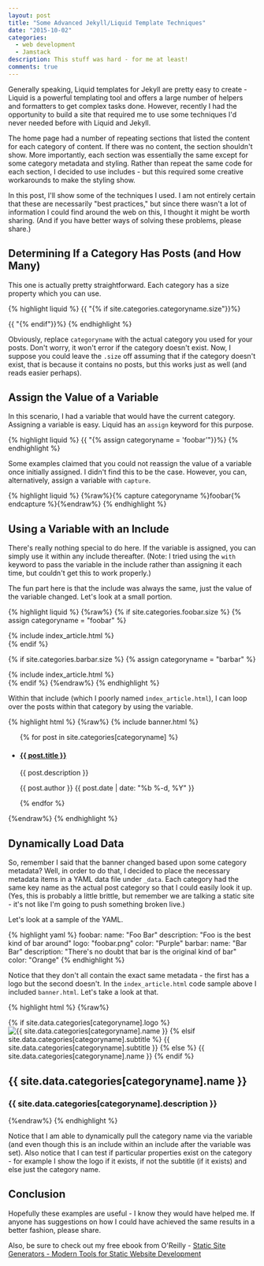 ```yaml
---
layout: post
title: "Some Advanced Jekyll/Liquid Template Techniques"
date: "2015-10-02"
categories:
  - web development
  - Jamstack
description: This stuff was hard - for me at least!
comments: true
---
```


Generally speaking, Liquid templates for Jekyll are pretty easy to create - Liquid is a powerful templating tool and offers a large number of helpers and formatters to get complex tasks done. However, recently I had the opportunity to build a site that required me to use some techniques I'd never needed before with Liquid and Jekyll.

The home page had a number of repeating sections that listed the content for each category of content. If there was no content, the section shouldn't show. More importantly, each section was essentially the same except for some category metadata and styling. Rather than repeat the same code for each section, I decided to use includes - but this required some creative workarounds to make the styling show.

In this post, I'll show some of the techniques I used. I am not entirely certain that these are necessarily "best practices," but since there wasn't a lot of information I could find around the web on this, I thought it might be worth sharing. (And if you have better ways of solving these problems, please share.)<!--more-->

## Determining If a Category Has Posts (and How Many)

This one is actually pretty straightforward. Each category has a size property which you can use.

{% highlight liquid %}
{{ "{% if site.categories.categoryname.size"}}%}
 <!-- do something -->
{{ "{% endif"}}%}
{% endhighlight %}

Obviously, replace `categoryname` with the actual category you used for your posts. Don't worry, it won't error if the category doesn't exist. Now, I suppose you could leave the `.size` off assuming that if the category doesn't exist, that is because it contains no posts, but this works just as well (and reads easier perhaps).

## Assign the Value of a Variable

In this scenario, I had a variable that would have the current category. Assigning a variable is easy. Liquid has an `assign` keyword for this purpose.

{% highlight liquid %}
{{ "{% assign categoryname = 'foobar'"}}%}
{% endhighlight %}

Some examples claimed that you could not reassign the value of a variable once initially assigned. I didn't find this to be the case. However, you can, alternatively, assign a variable with `capture`.

{% highlight liquid %}
{%raw%}{% capture categoryname %}foobar{% endcapture %}{%endraw%}
{% endhighlight %}

## Using a Variable with an Include

There's really nothing special to do here. If the variable is assigned, you can simply use it within any include thereafter. (Note: I tried using the `with` keyword to pass the variable in the include rather than assigning it each time, but couldn't get this to work properly.)

The fun part here is that the include was always the same, just the value of the variable changed. Let's look at a small portion.

{% highlight liquid %}
{%raw%}
{% if site.categories.foobar.size %}
  {% assign categoryname = "foobar" %}
  <section>
    {% include index_article.html %}
  </section>
{% endif %}

{% if site.categories.barbar.size %}
  {% assign categoryname = "barbar" %}
  <section>
    {% include index_article.html %}
  </section>
{% endif %}
{%endraw%}
{% endhighlight %}

Within that include (which I poorly named `index_article.html`), I can loop over the posts within that category by using the variable.

{% highlight html %}
{%raw%}
{% include banner.html %}
<ul class="ArticleList">
  {% for post in site.categories[categoryname] %}
	<li>
        <h4><a href="{{ post.url | prepend: site.baseurl }}">{{ post.title }}</a></h4>
        <p>{{ post.description }}</p>
        <p><span class="Author">{{ post.author }}</span>
        <span class="PublishDate">{{ post.date | date: "%b %-d, %Y" }}</span></p>
    </li>
  {% endfor %}
</ul>
{%endraw%}
{% endhighlight %}

## Dynamically Load Data

So, remember I said that the banner changed based upon some category metadata? Well, in order to do that, I decided to place the necessary metadata items in a YAML data file under `_data`. Each category had the same key name as the actual post category so that I could easily look it up. (Yes, this is probably a little brittle, but remember we are talking a static site - it's not like I'm going to push something broken live.)

Let's look at a sample of the YAML.

{% highlight yaml %}
foobar:
  name: "Foo Bar"
  description: "Foo is the best kind of bar around"
  logo: "foobar.png"
  color: "Purple"
barbar:
  name: "Bar Bar"
  description: "There's no doubt that bar is the original kind of bar"
  color: "Orange"
{% endhighlight %}

Notice that they don't all contain the exact same metadata - the first has a logo but the second doesn't. In the `index_article.html` code sample above I included `banner.html`. Let's take a look at that.

{% highlight html %}
{%raw%}
<div class="SectionHead {{ site.data.categories[categoryname].color }}Box }}">
<div class="LogoSpot">
  {% if site.data.categories[categoryname].logo %}
    <img src="{{ site.baseurl }}/images/{{ site.data.categories[categoryname].logo }}"
      alt="{{ site.data.categories[categoryname].name }}"/>
  {% elsif site.data.categories[categoryname].subtitle %}
    {{ site.data.categories[categoryname].subtitle }}
  {% else %}
    {{ site.data.categories[categoryname].name }}
  {% endif %}
</div>
<h2>{{ site.data.categories[categoryname].name }}</h2>
<h3>{{ site.data.categories[categoryname].description }}</h3>
</div>
{%endraw%}
{% endhighlight %}

Notice that I am able to dynamically pull the category name via the variable (and even though this is an include within an include after the variable was set). Also notice that I can test if particular properties exist on the category - for example I show the logo if it exists, if not the subtitle (if it exists) and else just the category name.

## Conclusion

Hopefully these examples are useful - I know they would have helped me. If anyone has suggestions on how I could have achieved the same results in a better fashion, please share.

Also, be sure to check out my free ebook from O'Reilly - [Static Site Generators - Modern Tools for Static Website Development](http://www.oreilly.com/web-platform/free/static-site-generators.csp)
